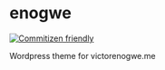 # enogwe

[![Commitizen friendly](https://img.shields.io/badge/commitizen-friendly-brightgreen.svg)](http://commitizen.github.io/cz-cli/)

Wordpress theme for victorenogwe.me
